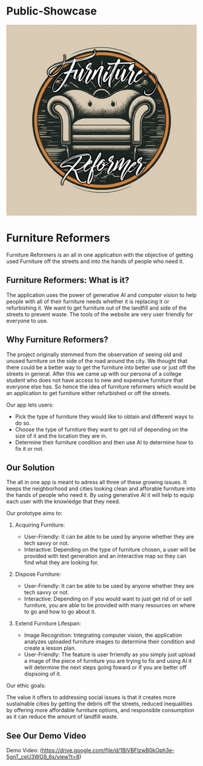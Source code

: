 # Public-Showcase
![furniture_reformer](https://github.com/Jrm55/Public-Showcase/blob/main/furniture_reformer%20(1).png)
# Furniture Reformers

Furniture Reformers is an all in one application with the objective of getting used Furniture off the streets and into the hands of people who need it. 

## Furniture Reformers: What is it?

The application uses the power of generative AI and computer vision to help people with all of their furniture needs whether it is replacing it or refurbishing it. We want to get furniture out of the landfill and side of the streets to prevent waste. The tools of the website are very user friendly for everyone to use. 

## Why Furniture Reformers? 

The project originally stemmed from the observation of seeing old and unused furniture on the side of the road around the city. We thought that there could be a better way to get the furniture into better use or just off the streets in general. After this we came up with our persona of a college student who does not have access to new and expensive furniture that everyone else has. So hence the idea of furniture reformers which would be an application to get furniture either refurbished or off the streets. 

Our app lets users:
- Pick the type of furniture they would like to obtain and different ways to do so.
- Choose the type of furniture they want to get rid of depending on the size of it and the location they are in.
- Determine their furniture condition and then use AI to determine how to fix it or not.

## Our Solution

The all in one app is meant to adress all three of these growing issues. It keeps the neighborhood and cities looking clean and afforable furniture into the hands of people who need it. By using generative AI it will help to equip each user with the knowledge that they need. 

Our prototype aims to:

1. Acquiring Furniture:
   - User-Friendly: It can be able to be used by anyone whether they are tech savvy or not. 
   - Interactive: Depending on the type of furniture chosen, a user will be provided with text generation and an interactive map so they can find what they are looking for.
   
2. Dispose Furniture:
   - User-Friendly: It can be able to be used by anyone whether they are tech savvy or not. 
   - Interactive: Depending on if you would want to just get rid of or sell furniture, you are able to be provided with many resources on where to go and how to go about it.

3. Extend Furniture Lifespan:
   - Image Recognition: Integrating computer vision, the application analyzes uploaded furniture images to determine their condition and create a lesson plan. 
   - User-Friendly: The feature is user frriendly as you simply just upload a image of the piece of furniture you are trying to fix and using AI it will determine the next steps going foward or if you are better off dispsoing of it. 


Our ethic goals:

The value it offers to addressing social issues is that it creates more sustainable cities by getting the debris off the streets, reduced inequalities by offering more affordable furniture options, and responsible consumption as it can reduce the amount of landfill waste. 

## See Our Demo Video
Demo Video: (https://drive.google.com/file/d/1BiVBFlzwB0kOph3e-5gnT_ceU3WG9_6s/view?t=8)
